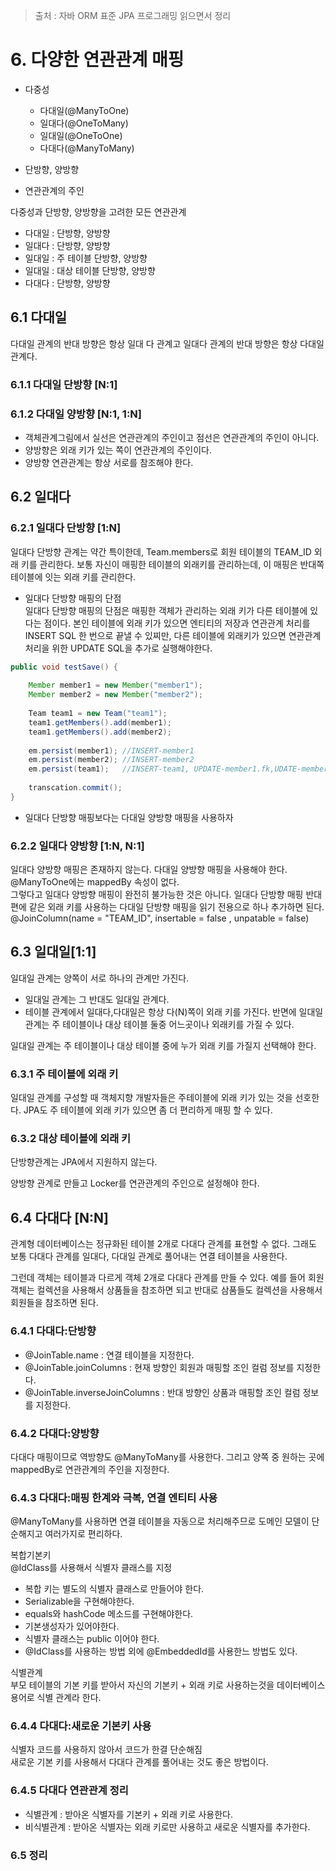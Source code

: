 > 출처 : 자바 ORM 표준 JPA 프로그래밍 읽으면서 정리  

# 6. 다양한 연관관계 매핑
- 다중성
  * 다대일(@ManyToOne) 
  * 일대다(@OneToMany) 
  * 일대일(@OneToOne) 
  * 다대다(@ManyToMany) 
  
- 단방향, 양방향
- 연관관계의 주인

다중성과 단방향, 양방향을 고려한 모든 연관관계
- 다대일 : 단방향, 양방향
- 일대다 : 단방향, 양방향
- 일대일 : 주 테이블 단방향, 양방향
- 일대일 : 대상 테이블 단방향, 양방향
- 다대다 : 단방향, 양방향

## 6.1 다대일
다대일 관계의 반대 방향은 항상 일대 다 관계고 일대다 관계의 반대 방향은 항상 다대일 관계다.

### 6.1.1 다대일 단방향 [N:1]
### 6.1.2 다대일 양방향 [N:1, 1:N]
- 객체관계그림에서 실선은 연관관계의 주인이고 점선은 연관관계의 주인이 아니다.
- 양방향은 외래 키가 있는 쪽이 연관관계의 주인이다.
- 양방향 연관관계는 항상 서로를 참조해야 한다.

## 6.2 일대다
### 6.2.1 일대다 단방향 [1:N]
일대다 단방향 관계는 약간 특이한데, Team.members로 회원 테이블의 TEAM_ID 외래 키를 관리한다.
보통 자신이 매핑한 테이블의 외래키를 관리하는데, 이 매핑은 반대쪽 테이블에 잇는 외래 키를 관리한다.

- 일대다 단방향 매핑의 단점  
일대다 단방향 매핑의 단점은 매핑한 객체가 관리하는 외래 키가 다른 테이블에 있다는 점이다.
본인 테이블에 외래 키가 있으면 엔티티의 저장과 연관관계 처리를 INSERT SQL 한 번으로 끝낼 수 있찌만,
다른 테이블에 외래키가 있으면 연관관계 처리을 위한 UPDATE SQL을 추가로 실행해야한다.
  
```java
public void testSave() {
    
    Member member1 = new Member("member1");
    Member member2 = new Member("member2");
    
    Team team1 = new Team("team1");
    team1.getMembers().add(member1);
    team1.getMembers().add(member2);
    
    em.persist(member1); //INSERT-member1
    em.persist(member2); //INSERT-member2
    em.persist(team1);   //INSERT-team1, UPDATE-member1.fk,UDATE-member2.fk
        
    transcation.commit();
}
```

- 일대다 단방향 매핑보다는 다대일 양방향 매핑을 사용하자

### 6.2.2 일대다 양방향 [1:N, N:1]
일대다 양방향 매핑은 존재하지 않는다. 다대일 양방향 매핑을 사용해야 한다.
@ManyToOne에는 mappedBy 속성이 없다.  
그렇다고 일대다 양방향 매핑이 완전히 불가능한 것은 아니다. 일대다 단방향 매핑 반대편에 같은 외래 키를 사용하는
다대일 단방향 매핑을 읽기 전용으로 하나 추가하면 된다. @JoinColumn(name = "TEAM_ID", insertable = false , unpatable = false)

## 6.3 일대일[1:1]
일대일 관계는 양쪽이 서로 하나의 관계만 가진다.

- 일대일 관계는 그 반대도 일대일 관계다.
- 테이블 관계에서 일대다,다대일은 항상 다(N)쪽이 외래 키를 가진다. 
반면에 일대일 관계는 주 테이블이나 대상 테이블 둘중 어느곳이나 외래키를 가질 수 있다.

일대일 관계는 주 테이블이나 대상 테이블 중에 누가 외래 키를 가질지 선택해야 한다.

### 6.3.1 주 테이블에 외래 키
일대일 관계를 구성할 때 객체지향 개발자들은 주테이블에 외래 키가 있는 것을 선호한다.
JPA도 주 테이블에 외래 키가 있으면 좀 더 편리하게 매핑 할 수 있다.

### 6.3.2 대상 테이블에 외래 키
단방향관계는 JPA에서 지원하지 않는다.

양방향 관계로 만들고 Locker를 연관관계의 주인으로 설정해야 한다.

## 6.4 다대다 [N:N]
관계형 데이터베이스는 정규화된 테이블 2개로 다대다 관계를 표현할 수 없다.
그래도 보통 다대다 관계를 일대다, 다대일 관계로 풀어내는 연결 테이블을 사용한다.

그런데 객체는 테이블과 다르게 객체 2개로 다대다 관계를 만들 수 있다. 
예를 들어 회원 객체는 컬렉션을 사용해서 상품들을 참조하면 되고 반대로 삼품들도 컬렉션을 사용해서 회원들을 참조하면 된다.

### 6.4.1 다대다:단방향
- @JoinTable.name : 연결 테이블을 지정한다.
- @JoinTable.joinColumns : 현재 방향인 회원과 매핑할 조인 컬럼 정보를 지정한다.
- @JoinTable.inverseJoinColumns : 반대 방향인 상품과 매핑할 조인 컬럼 정보를 지정한다.

### 6.4.2 다대다:양방향
다대다 매핑이므로 역방향도 @ManyToMany를 사용한다. 그리고 양쪽 중 원하는 곳에 mappedBy로 연관관계의 주인을 지정한다.

### 6.4.3 다대다:매핑 한계와 극복, 연결 엔티티 사용
@ManyToMany를 사용하면 연결 테이블을 자동으로 처리해주므로 도메인 모델이 단순해지고 여러가지로 편리하다.

복합기본키  
@IdClass를 사용해서 식별자 클래스를 지정  
- 복합 키는 별도의 식별자 클래스로 만들어야 한다.
- Serializable을 구현해야한다.
- equals와 hashCode 메소드를 구현해야한다.
- 기본생성자가 있어야한다.
- 식별자 클래스는 public 이어야 한다.
- @IdClass를 사용하는 방법 외에 @EmbeddedId를 사용한느 방법도 있다.

식별관계  
부모 테이블의 기본 키를 받아서 자신의 기본키 + 외래 키로 사용하는것을 데이터베이스 용어로 식별 관계라 한다.

### 6.4.4 다대다:새로운 기본키 사용
식별자 코드를 사용하지 않아서 코드가 한결 단순해짐  
새로운 기본 키를 사용해서 다대다 관계를 풀어내는 것도 좋은 방법이다.

### 6.4.5 다대다 연관관계 정리
- 식별관계 : 받아온 식별자를 기본키 + 외래 키로 사용한다.
- 비식별관계 : 받아온 식별자는 외래 키로만 사용하고 새로운 식별자를 추가한다.

### 6.5 정리


